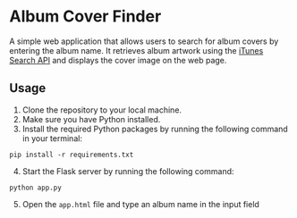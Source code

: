 # Album Cover Finder

A simple web application that allows users to search for album covers by entering the album name. It retrieves album artwork using the [iTunes Search API](https://developer.apple.com/library/archive/documentation/AudioVideo/Conceptual/iTuneSearchAPI/index.html) and displays the cover image on the web page.

## Usage

1. Clone the repository to your local machine.
2. Make sure you have Python installed.
3. Install the required Python packages by running the following command in your terminal:
```
pip install -r requirements.txt
```
4. Start the Flask server by running the following command:
```
python app.py
```
5. Open the `app.html` file and type an album name in the input field